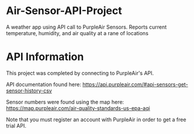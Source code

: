 # Air-Sensor-API-Project
A weather app using API call to PurpleAir Sensors. Reports current temperature, humidity, and air quality at a rane of locations

# API Information
This project was completed by connecting to PurpleAir's API. 

API documentation found here: https://api.purpleair.com/#api-sensors-get-sensor-history-csv

Sensor numbers were found using the map here: https://map.purpleair.com/air-quality-standards-us-epa-aqi

Note that you must register an account with PurpleAir in order to get a free trial API. 



